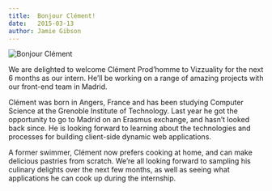 ```yaml
---
title: 	Bonjour Clément!
date: 	2015-03-13
author: Jamie Gibson
---
```


![Bonjour Clément](/assets/images/team/Clement.jpg)

We are delighted to welcome Clément Prod’homme to Vizzuality for the next 6 months as our intern. He’ll be working on a range of amazing projects with our front-end team in Madrid.

Clément was born in Angers, France and has been studying Computer Science at the Grenoble Institute of Technology. Last year he got the opportunity to go to Madrid on an Erasmus exchange, and hasn’t looked back since. He is looking forward to learning about the technologies and processes for building client-side dynamic web applications.

A former swimmer, Clément now prefers cooking at home, and can make delicious pastries from scratch. We’re all looking forward to sampling his culinary delights over the next few months, as well as seeing what applications he can cook up during the internship.
